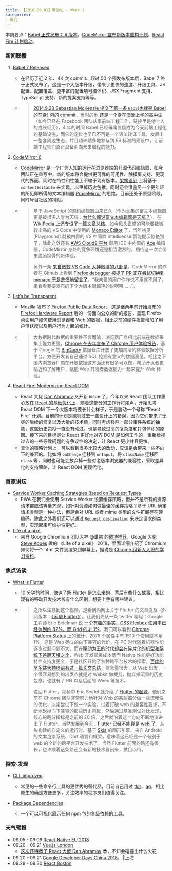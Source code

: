 ```yaml
---
title: 【2018.09.01】周游记 - Week 1
categories: 
- 周刊
---
```


本周要点：[Babel 正式发布 `7.0` 版本](https://babeljs.io/blog/2018/08/27/7.0.0)，[CodeMirror 宣布新版本重构计划](https://codemirror.net/6/)，[React Fire 计划启动](https://github.com/facebook/react/issues/13525)。

### 新闻联播

1. [Babel 7 Released](https://babeljs.io/blog/2018/08/27/7.0.0)

    - 在经历了近 2 年、4K 次 commit、超过 50 个预发布版本后，Babel 7 终于正式发布了。这是一个大版本升级，带来了更快的速度、升级工具、JS 配置、配置覆盖、更丰富的配置项可控体积、JSX Fragment 支持、TypeScript 支持、新的提案支持等等。
    - > [2014.9.28 Sebastian McKenzie 提交了第一条 `6to5`(也就是 Babel 的前身) 包的 commit](https://github.com/babel/babel/commit/c97696c224d718d96848df9e1577f337b45464be)，当时的他 [还是一个身在澳洲上学的高中生](https://medium.com/@sebmck/2015-in-review-51ac7035e272)（如今已经在 Facebook 团队从事前端工程工作，链接里是他个人的成长经历），4 年的时间 Babel 已经毋庸置疑成为今天前端工程化的基础设施，而它的定位也早已不再是一个语法转译工具，发展出一整套周边生态，并且越来越多地参与到 ES 标准的建设中，让前端工程师们真正具备面向未来编程的能力。
2. [CodeMirror 6](https://codemirror.net/6/)

    - [CodeMirror](https://codemirror.net/) 是一个广为人知的运行在浏览器端的开源代码编辑器，如今团队正在重写中，新的版本将会提供更可靠的可用性、触摸屏支持、更现代的界面，同时在特性和性能上不输于现有版本。[架构设计](https://codemirror.net/6/design.html) 上将基于 `contentEditable` 来实现，以甩掉历史包袱，同时还会借鉴另一个更年轻的所见即所得的文本编辑器 [ProseMirror](https://prosemirror.net/) 的思路。目前还处于原型阶段，同时号召社区的捐献。
    - > 基于 JavaScript 的源码编辑器由来已久（作为父集的富文本编辑器更是被很多人誉为天坑：[为什么都说富文本编辑器是天坑？](https://www.zhihu.com/question/38699645)），在 [WikiPedia 上还专设了一篇文章总结](https://en.wikipedia.org/wiki/Comparison_of_JavaScript-based_source_code_editors)。如今风头正盛的可能要数微软出品的 VS Code 中使用的 [Monaco Editor](https://microsoft.github.io/monaco-editor/index.html) 了，当年初见 [Playground] 就被内置的 VS 中同款 Intellisense 智能提示惊艳到了，除此之外还有 [AWS Cloud9 平台](https://aws.amazon.com/cn/cloud9/?origin=c9io) 御用 IDE 中内置的 [Ace](https://ace.c9.io/) 编辑器，CodeMirror 身处的竞争环境还是相当激烈的，期待这一次会带来脱胎换骨的新体验。
      >
      > 另外一条 [来自微软 VS Code 大神微博的八卦是](https://weibo.com/1765815372/GxizGAWAs?from=page_1005051765815372_profile&wvr=6&mod=weibotime&type=comment)，CodeMirror 的作者在 Github 上看到 [Firefox debugger 被提了 PR 正在尝试切换到 monaco 于是悲愤地留言了](https://github.com/devtools-html/debugger.html/pull/6906#issuecomment-417569581)，“我亲爱的用户你咋说不用就不用了，来看看我要发布的下个大版本很惊艳的说啊喂……”。

3. [Let’s be Transparent](https://blog.mozilla.org/blog/2018/08/28/lets-be-transparent/)

   - Mozilla 发布了 [Firefox Public Data Report](https://data.firefox.com/)，这是继两年前开始发布的 [Firefox Hardware Report](https://hardware.metrics.mozilla.com/) 后的一份面向公众的新的报告，呈现 Firefox 桌面用户如何使用浏览器和 Web 的数据，相比之前的硬件报告增加了用户活跃度以及用户行为方面的统计。

   - > 大数据时代数据的重要性不言而喻，浏览器厂商相比前端在数据采集上能力更强，[Chrome 在去年宣布了 Chrome 用户体验报告](https://developers.google.com/web/updates/2017/12/crux)，基于 Google 的 [BigQuery](https://cloud.google.com/bigquery/) 数据仓库开放了更加灵活的体验数据分析平台，方便开发者自己通过 SQL 挖掘有意义的数据洞见。相比之下国内浏览器厂商在开放数据这方面还有很多可以做，帮助开发者更贴近和了解用户，赋能 Web 开发者数据能力一起来提升 Web 体验。

4. [React Fire: Modernizing React DOM](https://github.com/facebook/react/issues/13525)
   - React 大佬 [Dan Abramov](https://github.com/gaearon) 又开新 issue 了，今年以来 React 团队工作重心放在 [React 的基础优化上](https://reactjs.org/blog/2018/03/01/sneak-peek-beyond-react-16.html)，随着这部分的工作行将尾声，开始思考 React DOM 下一个大版本将要长什么样子，于是启动一个号称 “React Fire” 计划。目前的计划是撤销过去一些设计上的错误，因为它们带来了无尽的后续的修复以及大量的技术债，同时考虑移除一部分事件系统的抽象，这些历史包袱一直没有动过，也是导致过高的复杂度和打包体积的原因。接下来的目标是让 React 更好地对齐 DOM 是如何工作的，重新检视过去的一些导致问题的有争议性的决定，让 React 更小并且更快。
   - 具体的策略计划上，可以看到很多比较大的改动，应该是会带来一些不向下的兼容的。比如将 `onChange` 迁移到 `onInput`，将 `className` 迁移回 `class` 等，同时也可能会放弃掉一些对老版本浏览器的兼容性，采取差异化的支持策略，让 React DOM 更现代化。

### 百家讲坛

- [Service Worker Caching Strategies Based on Request Types](https://medium.com/dev-channel/service-worker-caching-strategies-based-on-request-types-57411dd7652c)
  - PWA 在我们会使用 Service Worker 设置缓存策略，但并不是所有的资源请求都应该等量齐观，如针对资源如何做最佳的缓存策略？基于 URL 确定请求类型是一种办法，但是会对 URL 或者 mime 类型的文件扩展存在硬编码，除此之外我们还可以通过 [`Request.destination`](https://fetch.spec.whatwg.org/#concept-request-destination) 来决定请求的类型，实现起来可维护性更好。
- [Life of a pixel](https://drive.google.com/file/d/1Ky59m-F79ULs4ydMbD4Mp1dBXvs_eDes/view)
  - 来自 Google Chromium 团队大神 @巢鹏 的[微博推荐](https://weibo.com/chaojianpeng?is_all=1)，Google 大佬 [Steve Kobes](https://ca.linkedin.com/in/steve-kobes-9b77915) 做的 《Life of a pixel》 2018，里面详细介绍了 Chromium 如何将一个 html 文件到渲染到屏幕上，据说是 [Chrome 组新人入职的学习资料](https://weibo.com/1649383554/Gx3LFgzKO)。

### 焦点访谈

- [What is Flutter](https://www.youtube.com/watch?v=h7HOt3Jb1Ts)

  - 10 分钟的时间，快速了解 Flutter 是怎么来的，背后有些什么故事，相比现有的移动开发技术栈有什么区别，想要上手有哪些建议。

  - > 之所以注意到这个视频，是看到内网上关于 Flutter 的文章提及（外网版本：[《闲聊 Flutter》](http://blog.cnbang.net/tech/3605/)）。让我们先从一条 twitter 聊起：Google 工程师 Eric Bidelman 说 [一个有趣的事实，CSS Flexbox 使用率已经达到约 82%，而 Grid 的才 1%](https://twitter.com/ebidel/status/1034874571747291136)，我们可以看到 [Chrome Platform Status](https://www.chromestatus.com/metrics/feature/popularity) 上的统计，2078 个属性中有 1510 个使用度不足 1%，这是 Web 确立的向下兼容的代价，在 PC 时代随着机器性能逐步过剩问题不大，而在[移动为王的时代却会在碎片化的机型和系统下差距天壤之比](https://medium.com/dev-channel/the-cost-of-javascript-84009f51e99e)，Web 开发部署成本低而 Native 性能更好功能特性支持度更全，于是社区开始了各种跨平台技术的探索。[百度的吴多益大神以前有过一篇长文总结](http://fex.baidu.com/blog/2015/05/cross-mobile/)，信息量很大。从 Web 出发，一个很容易想到的出发点就是对 Webkit 做裁剪，抛弃掉沉重的历史包袱，也就有了 RN 以及后面的 Weex 等技术。
    >
    > 说回 Flutter，视频中 Eric Seidel 就介绍了 [Flutter 的起源](https://youtu.be/h7HOt3Jb1Ts?t=78)，他们之前在 Chrome 团队非常努力地针对 Web 的某些部分做一些流畅性的优化，决定尝试下做一个实验，试着打破 web 的兼容性要求，不断地砍掉向下兼容的那些历史包袱，然后通过基准测试对比发现，核心的跑分指标是之前的 20 倍，之后就沿着这个方向不断地演进出了 Flutter。当然发展到今天，[Flutter 已经不能算是 web 了](https://youtu.be/h7HOt3Jb1Ts?t=308)，从头构建的自定义的运行时、基于 [Skia](https://skia.org/index_zh) 的图形引擎、来自 Android 的文本渲染系统、Dart 语言和框架，意味着这已经是一个有别于 web 的全新的跨平台开发技术了。当然 Flutter 前面的路还有很长，也许顺着这条路还会有新的技术冒出来，拭目以待。

### 探索·发现

- [CLI: improved](https://remysharp.com/2018/08/23/cli-improved)
  - 常见的一些命令行工具的更优秀的替代品，目前自己用过 [tldr](https://tldr.sh/)、[ag](https://github.com/ggreer/the_silver_searcher)，相比原生的确是方便更多，关注效率的程序员们值得关注。

- [Package Dependencies](https://beta.observablehq.com/@mbostock/package-dependencies)
  - 一个可以可视化展示任何 npm 包的各级依赖的工具。

### 天气预报

- 09.05 - 09.06  [React Native EU 2018](https://react-native.eu/)
- 09.20 - 09.21  [Vue.js London](https://vuejs.london/)
  - [这次还特邀了 React 大佬 Dan Abramov](https://twitter.com/vue_london/status/1034791602194141187?s=19) 😎，不知会碰撞出什么火花
- 09.20 - 09.21  [Google Developer Days China 2018](https://www.google.cn/events/developerdays2018/)，📍上海
- 09.29 - 09.30  [React Boston](http://www.reactboston.com/)

